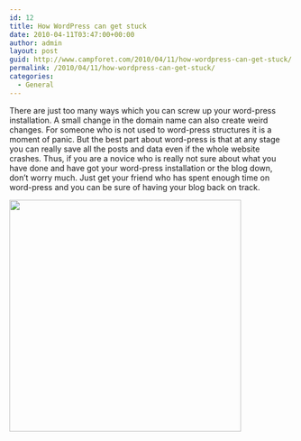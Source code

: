 ```yaml
---
id: 12
title: How WordPress can get stuck
date: 2010-04-11T03:47:00+00:00
author: admin
layout: post
guid: http://www.campforet.com/2010/04/11/how-wordpress-can-get-stuck/
permalink: /2010/04/11/how-wordpress-can-get-stuck/
categories:
  - General
---
```

There are just too many ways which you can screw up your word-press installation. A small change in the domain name can also create weird changes. For someone who is not used to word-press structures it is a moment of panic. But the best part about word-press is that at any stage you can really save all the posts and data even if the whole website crashes. Thus, if you are a novice who is really not sure about what you have done and have got your word-press installation or the blog down, don&#8217;t worry much. Just get your friend who has spent enough time on word-press and you can be sure of having your blog back on track.

<img style="max-width: 800px;" src="http://buffalocityballet.com/user_image/2776778555_cbd221deaf.jpg" alt="" width="411" border="0" height="411" />